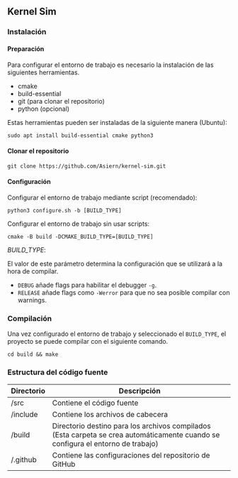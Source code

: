 ## Kernel Sim

### Instalación

#### Preparación

Para configurar el entorno de trabajo es necesario la instalación de las siguientes herramientas.

- cmake
- build-essential
- git (para clonar el repositorio)
- python (opcional)

Estas herramientas pueden ser instaladas de la siguiente manera (Ubuntu): 
```
sudo apt install build-essential cmake python3
```

#### Clonar el repositorio

```
git clone https://github.com/Asiern/kernel-sim.git
```

#### Configuración

Configurar el entorno de trabajo mediante script (recomendado):

```
python3 configure.sh -b [BUILD_TYPE]
```

Configurar el entorno de trabajo sin usar scripts:

```
cmake -B build -DCMAKE_BUILD_TYPE=[BUILD_TYPE]
```

*BUILD_TYPE*:

El valor de este parámetro determina la configuración que se utilizará a la hora de compilar.

- `DEBUG` añade flags para habilitar el debugger `-g`.
- `RELEASE` añade flags como `-Werror` para que no sea posible compilar con warnings.

### Compilación

Una vez configurado el entorno de trabajo y seleccionado el `BUILD_TYPE`, el proyecto se puede compilar con el siguiente comando.
```
cd build && make
```

### Estructura del código fuente

| Directorio | Descripción                                                                                                                      |
| ---------- | -------------------------------------------------------------------------------------------------------------------------------- |
| /src       | Contiene el código fuente                                                                                                        |
| /include   | Contiene los archivos de cabecera                                                                                                |
| /build     | Directorio destino para los archivos compilados (Esta carpeta se crea automáticamente cuando se configura el entorno de trabajo) |
| /.github   | Contiene las configuraciones del repositorio de GitHub                                                                           |


